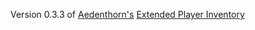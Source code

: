 Version 0.3.3 of [Aedenthorn's](https://www.nexusmods.com/valheim/users/18901754) [Extended Player Inventory](https://www.nexusmods.com/valheim/mods/1356)